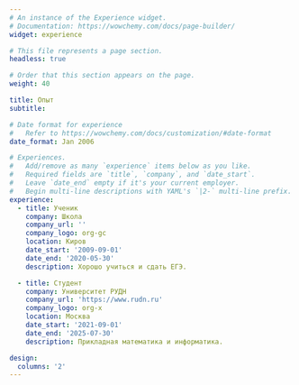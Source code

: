 ```yaml
---
# An instance of the Experience widget.
# Documentation: https://wowchemy.com/docs/page-builder/
widget: experience

# This file represents a page section.
headless: true

# Order that this section appears on the page.
weight: 40

title: Опыт
subtitle:

# Date format for experience
#   Refer to https://wowchemy.com/docs/customization/#date-format
date_format: Jan 2006

# Experiences.
#   Add/remove as many `experience` items below as you like.
#   Required fields are `title`, `company`, and `date_start`.
#   Leave `date_end` empty if it's your current employer.
#   Begin multi-line descriptions with YAML's `|2-` multi-line prefix.
experience:
  - title: Ученик
    company: Школа
    company_url: ''
    company_logo: org-gc
    location: Киров
    date_start: '2009-09-01'
    date_end: '2020-05-30'
    description: Хорошо учиться и сдать ЕГЭ.

  - title: Студент
    company: Университет РУДН
    company_url: 'https://www.rudn.ru'
    company_logo: org-x
    location: Москва
    date_start: '2021-09-01'
    date_end: '2025-07-30'
    description: Прикладная математика и информатика.

design:
  columns: '2'
---
```

